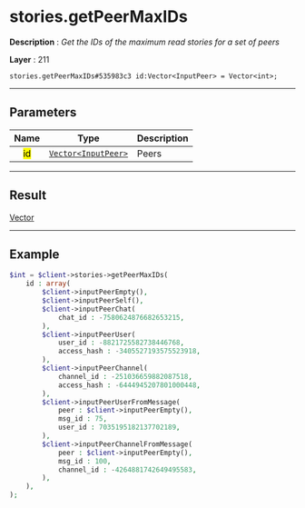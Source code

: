 # stories.getPeerMaxIDs

**Description** : *Get the IDs of the maximum read stories for a set of peers*

**Layer** : 211

```tl
stories.getPeerMaxIDs#535983c3 id:Vector<InputPeer> = Vector<int>;
```

---

## Parameters

| Name | Type | Description |
| :---: | :---: | :--- |
| <mark>id</mark> | [`Vector<InputPeer>`](type/InputPeer) | Peers |

---

## Result

[Vector<int>](type/int)

---

## Example

```php
$int = $client->stories->getPeerMaxIDs(
	id : array(
		$client->inputPeerEmpty(),
		$client->inputPeerSelf(),
		$client->inputPeerChat(
			chat_id : -7580624876682653215,
		),
		$client->inputPeerUser(
			user_id : -8821725582738446768,
			access_hash : -3405527193575523918,
		),
		$client->inputPeerChannel(
			channel_id : -251036659882087518,
			access_hash : -6444945207801000448,
		),
		$client->inputPeerUserFromMessage(
			peer : $client->inputPeerEmpty(),
			msg_id : 75,
			user_id : 7035195182137702189,
		),
		$client->inputPeerChannelFromMessage(
			peer : $client->inputPeerEmpty(),
			msg_id : 100,
			channel_id : -4264881742649495583,
		),
	),
);
```
